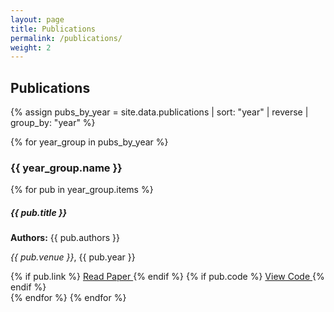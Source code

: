 ```yaml
---
layout: page
title: Publications
permalink: /publications/
weight: 2
---
```


<h2 class="mb-4">Publications</h2>

{% assign pubs_by_year = site.data.publications | sort: "year" | reverse | group_by: "year" %}

{% for year_group in pubs_by_year %}
  <h3 class="mt-4">{{ year_group.name }}</h3>
  
  {% for pub in year_group.items %}
    <div class="card mb-3 shadow-sm border-0">
      <div class="card-body">
        <h5 class="card-title mb-1">{{ pub.title }}</h5>
        <p class="card-text mb-1"><strong>Authors:</strong> {{ pub.authors }}</p>
        <p class="card-text"><em>{{ pub.venue }}</em>, {{ pub.year }}</p>
        <div>
          {% if pub.link %}
            <a href="{{ pub.link }}" target="_blank" class="btn btn-primary btn-sm me-2">
              Read Paper
            </a>
          {% endif %}
          {% if pub.code %}
            <a href="{{ pub.code }}" target="_blank" class="btn btn-outline-secondary btn-sm">
              View Code
            </a>
          {% endif %}
        </div>
      </div>
    </div>
  {% endfor %}
{% endfor %}
